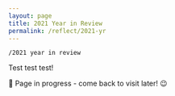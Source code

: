 ```yaml
---
layout: page
title: 2021 Year in Review
permalink: /reflect/2021-yr
---
```


`/2021 year in review`

Test test test!

🚧 Page in progress - come back to visit later! 😉 

<style>
  .wrapper {
    max-width: 58em;
  }
</style>
